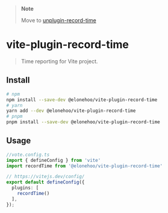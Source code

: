 > **Note**
>
> Move to [unplugin-record-time](https://github.com/elonehoo/unplugin-record-time)

# vite-plugin-record-time

> Time reporting for Vite project.

## Install

```bash
# npm
npm install --save-dev @elonehoo/vite-plugin-record-time
# yarn
yarn add --dev @elonehoo/vite-plugin-record-time
# pnpm
pnpm install --save-dev @elonehoo/vite-plugin-record-time
```

## Usage

```typescript
//vote.config.ts
import { defineConfig } from 'vite'
import recordTime from '@elonehoo/vite-plugin-record-time'

// https://vitejs.dev/config/
export default defineConfig({
  plugins: [
    recordTime()
  ],
});
```
